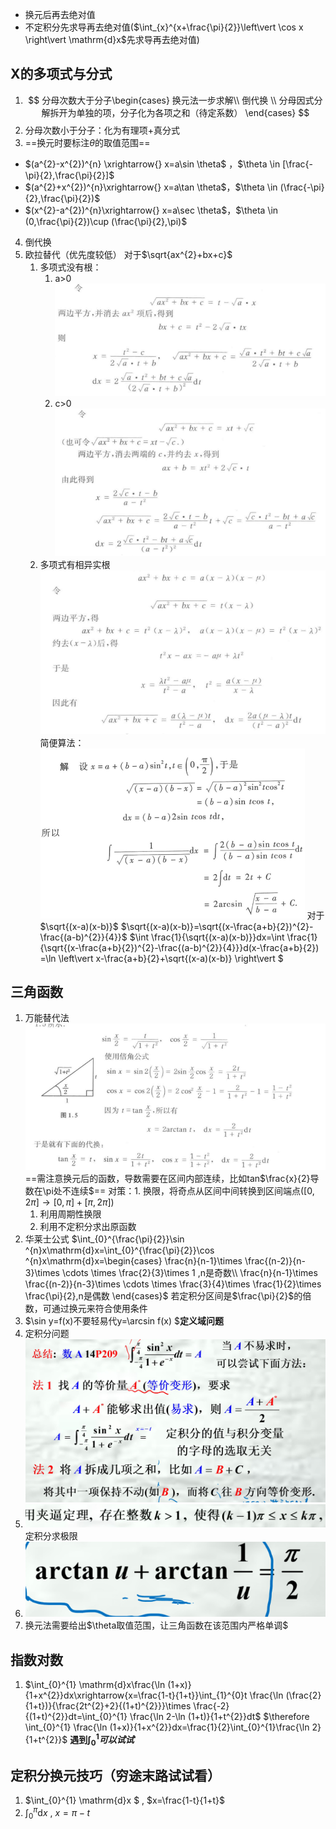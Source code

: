 * 换元后再去绝对值
* 不定积分先求导再去绝对值($\int_{x}^{x+\frac{\pi}{2}}\left\vert \cos x \right\vert   \mathrm{d}x$先求导再去绝对值)


## X的多项式与分式
1. $$
分母次数大于分子\begin{cases}
   换元法一步求解\\ 倒代换 \\  分母因式分解拆开为单独的项，分子化为各项之和（待定系数）
\end{cases}
$$
2. 分母次数小于分子：化为有理项+真分式
3. ==换元时要标注$\theta$的取值范围==
* $(a^{2}-x^{2})^{n} \xrightarrow{} x=a\sin \theta$ ，$\theta \in [\frac{-\pi}{2},\frac{\pi}{2}]$
* $(a^{2}+x^{2})^{n}\xrightarrow{} x=a\tan \theta$，$\theta \in (\frac{-\pi}{2},\frac{\pi}{2})$
* $(x^{2}-a^{2})^{n}\xrightarrow{} x=a\sec \theta$，$\theta \in (0,\frac{\pi}{2})\cup (\frac{\pi}{2},\pi)$
4. 倒代换
5. 欧拉替代（优先度较低）
   对于$\sqrt{ax^{2}+bx+c}$
    1. 多项式没有根：
        1. a>0
        ![](images/2022-11-28-22-21-37.png)
        2. c>0
        ![](images/2022-11-28-22-22-10.png)
    2. 多项式有相异实根
        ![](images/2022-11-28-22-23-37.png)
简便算法：
![](images/2022-11-29-21-33-07.png)
对于$\sqrt{(x-a)(x-b)}$
$\sqrt{(x-a)(x-b)}=\sqrt{(x-\frac{a+b}{2})^{2}-\frac{(a-b)^{2}}{4}}$
$\int \frac{1}{\sqrt{(x-a)(x-b)}}dx=\int \frac{1}{\sqrt{(x-\frac{a+b}{2})^{2}-\frac{(a-b)^{2}}{4}}}d(x-\frac{a+b}{2}) =\ln \left\vert x-\frac{a+b}{2}+\sqrt{(x-a)(x-b)} \right\vert $



## 三角函数

1. 万能替代法
   ![](images/2022-11-28-22-19-06.png)
   ==需注意换元后的函数，导数需要在区间内部连续，比如tan$\frac{x}{2}导数在\pi处不连续$==
   对策：1. 换限，将奇点从区间中间转换到区间端点$([0,2\pi]\rightarrow[0,\pi]+[\pi,2\pi])$
   1. 利用周期性换限
   2. 利用不定积分求出原函数
2. 华莱士公式
   $\int_{0}^{\frac{\pi}{2}}\sin ^{n}x\mathrm{d}x=\int_{0}^{\frac{\pi}{2}}\cos ^{n}x\mathrm{d}x=\begin{cases}
    \frac{n}{n-1}\times \frac{(n-2)}{n-3}\times \cdots \times \frac{2}{3}\times 1 ,n是奇数\\ \frac{n}{n-1}\times  \frac{(n-2)}{n-3}\times \cdots \times \frac{3}{4}\times \frac{1}{2}\times \frac{\pi}{2},n是偶数
   \end{cases}$
   若定积分区间是$\frac{\pi}{2}$的倍数，可通过换元来符合使用条件
3. $\sin y=f(x)不要轻易代y=\arcsin f(x) $**定义域问题**
4. 定积分问题![](images/2022-12-16-11-15-29.png)
5. ![](images/2022-12-23-10-42-33.png)定积分求极限
6. ![](images/2022-12-24-09-23-57.png)
7. 换元法需要给出$\theta取值范围，让三角函数在该范围内严格单调$

## 指数对数

1. $\int_{0}^{1}  \mathrm{d}x\frac{\ln (1+x)}{1+x^{2}}dx\xrightarrow{x=\frac{1-t}{1+t}}\int_{1}^{0}t \frac{\ln (\frac{2}{1+t})}{\frac{2t^{2}+2}{(1+t)^{2}}}\times \frac{-2}{(1+t)^{2}}dt=\int_{0}^{1} \frac{\ln 2-\ln (1+t)}{1+t^{2}}dt$
   $\therefore \int_{0}^{1} \frac{\ln (1+x)}{1+x^{2}}dx=\frac{1}{2}\int_{0}^{1}\frac{\ln 2}{1+t^{2}}$
  **遇到$\int_{0}^{1}可以试试$**

  ## 定积分换元技巧（穷途末路试试看）
  1. $\int_{0}^{1}  \mathrm{d}x $ , $x=\frac{1-t}{1+t}$
  2. $\int_{0}^{\pi}  \mathrm{d}x$ , $x=\pi -t$